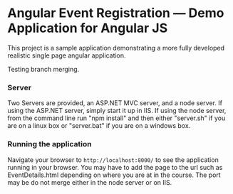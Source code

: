 # Angular Event Registration — Demo Application for Angular JS

This project is a sample application demonstrating a more fully developed realistic single page
angular application.

Testing branch merging.

### Server

Two Servers are provided, an ASP.NET MVC server, and a node server. If using the ASP.NET server, simply start it up in IIS. If using the node server, from the command line run "npm install" and then either "server.sh" if you are on a linux box or "server.bat" if you are on a windows box.

### Running the application

Navigate your browser to `http://localhost:8000/` to see the application running in your browser. You may have to add the page to the url such as EventDetails.html depending on where you are at in the course. The port may be do not merge either in the node server or on IIS.


